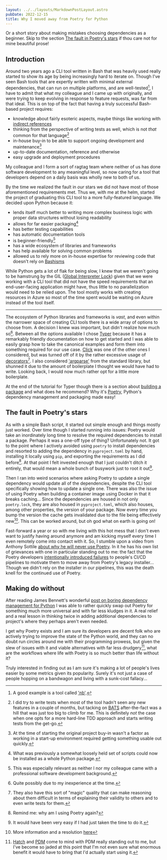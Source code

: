 ```yaml
---
layout: ../../layouts/MarkdownPostLayout.astro
pubDate: 2022-12-15
title: Why I moved away from Poetry for Python
---
```

Or a short story about making mistakes choosing dependencies as a beginner. Skip to the section [The fault in Poetry's stars](#the-fault-in-poetrys-stars) if thou care not for mine beautiful prose!

## Introduction

Around two years ago a CLI tool written in Bash that was heavily used really started to show its age by being increasingly hard to iterate on. Though I've seen Bash tools that are expertly written with minimal external dependencies, that can run on multiple platforms, and are well-tested[^1], I have to admit that what my colleague and I came up with originally, and were trying to keep evolving in response to feature requests, was far from that ideal. This is on top of the fact that having a truly successful Bash-based project requires:

- knowledge about fairly esoteric aspects, maybe things like working with [indirect references](https://tldp.org/LDP/abs/html/ivr.html)
- thinking from the perspective of writing tests as well, which is not _that_ common for that language[^2]
- in-house buy-in to be able to support ongoing development and maintenance[^3]
- up-to-date documentation, reference and otherwise
- easy upgrade and deployment procedures

My colleague and I form a sort of ragtag team where neither of us has done software development to any meaningful level, so now caring for a tool that developers depend on a daily basis was wholly new to both of us.

By the time we realized the fault in _our_ stars we did not have most of those aforementioned requirements met. Thus we, with me at the helm, started the project of graduating this CLI tool to a more fully-featured language. We decided upon Python because it:

- lends itself much better to writing more complex business logic with proper data structures without losing readability
- allows for far easier packaging[^4]
- has better testing capabilities
- has automatic documentation tools
- is beginner-friendly[^5]
- has a wide ecosystem of libraries and frameworks
- has help available for solving common problems
- allowed us to rely more on in-house expertise for reviewing code that doesn't rely on [Bashisms](https://mywiki.wooledge.org/Bashism)

While Python gets a lot of flak for being slow, I knew that we weren't going to be hamstrung by the GIL ([Global Interpreter Lock](https://docs.python.org/3/glossary.html#term-global-interpreter-lock)) given that we were working with a CLI tool that did not have the speed requirements that an end-user-facing application might have, thus little to no parallelization would need to be relied upon. The tool mostly works with creating resources in Azure so most of the time spent would be waiting on Azure instead of the tool itself.

---

The ecosystem of Python libraries and frameworks is _vast_, and even within the narrower space of creating CLI tools there is a wide array of options to choose from. A decision I knew was important, but didn't realize how much so[^6]. Between all the options available I chose [Typer](https://github.com/tiangolo/typer) because it has a remarkably friendly documentation on how to get started and I was able to easily grasp how to take the canonical examples and form them into something required for our use case. [Click](https://github.com/pallets/click) was one of the other ones I considered, but was turned off of it by the rather excessive usage of [decorators](https://docs.python.org/3/glossary.html#term-decorator)[^7]. I also considered ['argparse'](https://docs.python.org/3/library/argparse.html) from the standard library, but shunned it due to the amount of boilerplate I thought we would have had to write. Looking back, I would now much rather opt for a little more boilerplate.

At the end of the tutorial for Typer though there is a section about [building a package](https://typer.tiangolo.com/tutorial/package/) and what does he recommend? Why it's [Poetry](https://python-poetry.org/), Python's dependency management and packaging made easy!

## The fault in Poetry's stars

As with a simple Bash script, it started out simple enough and things mostly just worked. Over time though I started running into issues: Poetry would take an inordinately long time to resolve the required dependencies to install a package. Perhaps it was a one-off type of thing? Unfortunately not. It got to the point where I actively avoided using `poetry` to install dependencies and resorted to adding the dependency in `pyproject.toml` by hand, installing it locally using `pip`, and exporting the requirements as I did before[^8]. At that point I felt invested enough that I just couldn't ditch it entirely, that would mean a whole bunch of busywork just to root it out[^9].

Then I ran into weird scenarios where asking Poetry to update a single dependency would update all of the dependencies, despite the CLI tool specifically showing how to update a single one. There was also the issue of using Poetry when building a container image using Docker in that it breaks caching... Since the dependencies are housed in not only `poetry.lock`, they are also housed in `pyproject.toml`, which also houses, among other properties, the version of your package. Now every time you bump the version the cache gets invalidated due to the file being effectively new[^10]. This can be worked around, but oh god what on earth is going on!

Fast-forward a year or so with me living with this hot mess that I don't even want to justify having around anymore and am kicking myself every time I even remotely come into contact with it. So, I stumble upon a video from Anthony Sottile [about why he will never use Poetry](https://www.youtube.com/watch?v=Gr9o8MW_pb0). In it he has his own list of grievances with one in particular standing out to me: the fact that the Poetry developers [intentionally introduced failures](https://github.com/python-poetry/poetry/pull/6297) to people's CI/CD pipelines to motivate them to move away from Poetry's legacy installer... Though we didn't rely on the installer in our pipelines, this was the death knell for the continued use of Poetry.

## Making do without

After reading James Bennett's wonderful [post on boring dependency management for Python](https://www.b-list.org/weblog/2022/may/13/boring-python-dependencies/) I was able to rather quickly swap out Poetry for something much more universal and with far less kludges in it. A real relief and a real lesson in thinking twice in adding additional dependencies to project's where they perhaps aren't even needed.

I get why Poetry exists and I am sure its developers are decent folk who are actively trying to improve the state of the Python world, and they can no doubt run circles around me with their programming prowess, but given the slew of issues with it and viable alternatives with far less drudgery[^11], what are the workflows where life with Poetry is so much better than life without it?

Truly interested in finding out as I am sure it's making a lot of people's lives easier by some metrics given its popularity. Surely it's not just a case of people hopping on a bandwagon and living with a sunk-cost fallacy...

[^1]: A good example is a tool called ['nb'](https://github.com/xwmx/nb).
[^2]: I did try to write tests when most of the tool hadn't seen any new features in a couple of months, but tacking on [BATS](https://github.com/bats-core/bats-core) after-the-fact was a hill that was just too big to climb for me. This is definitely _not_ the case when one opts for a more hard-line TDD approach and starts writing tests from the get-go.
[^3]: At the time of starting the original project buy-in wasn't a factor as working in a start-up environment required getting something usable out quickly.
[^4]: What was previously a somewhat loosely held set of scripts could now be installed as a whole Python package.
[^5]: This was especially relevant as neither I nor my colleague came with a professional software development background.
[^6]: Quite possibly due to my inexperience at the time.
[^7]: They also have this sort of "magic" quality that can make reasoning about them difficult in terms of explaining their validity to others and to even write tests for them.
[^8]: Remind me: why am I using Poetry again?
[^9]: It would have been very easy if I had just taken the time to do it.
[^10]: More information and a resolution [here](https://pythonspeed.com/articles/poetry-vs-docker-caching/)
[^11]: [Hatch](https://hatch.pypa.io/latest/) and [PDM](https://pdm.fming.dev/latest/) come to mind with PDM really standing out to me, but I've become so jaded at this point that I'm not even sure what enormous benefit it would have to bring that I'd actually start using it.
